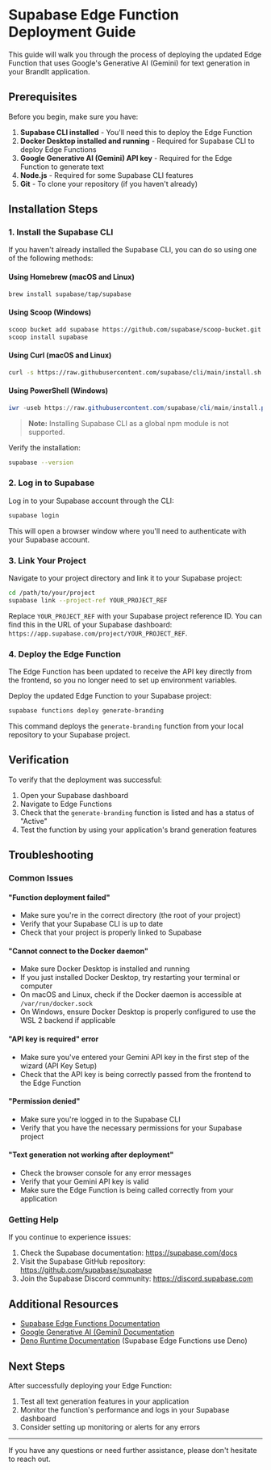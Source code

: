 # Supabase Edge Function Deployment Guide

This guide will walk you through the process of deploying the updated Edge Function that uses Google's Generative AI (Gemini) for text generation in your BrandIt application.

## Prerequisites

Before you begin, make sure you have:

1. **Supabase CLI installed** - You'll need this to deploy the Edge Function
2. **Docker Desktop installed and running** - Required for Supabase CLI to deploy Edge Functions
3. **Google Generative AI (Gemini) API key** - Required for the Edge Function to generate text
4. **Node.js** - Required for some Supabase CLI features
5. **Git** - To clone your repository (if you haven't already)

## Installation Steps

### 1. Install the Supabase CLI

If you haven't already installed the Supabase CLI, you can do so using one of the following methods:

#### Using Homebrew (macOS and Linux)

```bash
brew install supabase/tap/supabase
```

#### Using Scoop (Windows)

```bash
scoop bucket add supabase https://github.com/supabase/scoop-bucket.git
scoop install supabase
```

#### Using Curl (macOS and Linux)

```bash
curl -s https://raw.githubusercontent.com/supabase/cli/main/install.sh | bash
```

#### Using PowerShell (Windows)

```powershell
iwr -useb https://raw.githubusercontent.com/supabase/cli/main/install.ps1 | iex
```

> **Note:** Installing Supabase CLI as a global npm module is not supported.

Verify the installation:

```bash
supabase --version
```

### 2. Log in to Supabase

Log in to your Supabase account through the CLI:

```bash
supabase login
```

This will open a browser window where you'll need to authenticate with your Supabase account.

### 3. Link Your Project

Navigate to your project directory and link it to your Supabase project:

```bash
cd /path/to/your/project
supabase link --project-ref YOUR_PROJECT_REF
```

Replace `YOUR_PROJECT_REF` with your Supabase project reference ID. You can find this in the URL of your Supabase dashboard: `https://app.supabase.com/project/YOUR_PROJECT_REF`.

### 4. Deploy the Edge Function

The Edge Function has been updated to receive the API key directly from the frontend, so you no longer need to set up environment variables.

Deploy the updated Edge Function to your Supabase project:

```bash
supabase functions deploy generate-branding
```

This command deploys the `generate-branding` function from your local repository to your Supabase project.

## Verification

To verify that the deployment was successful:

1. Open your Supabase dashboard
2. Navigate to Edge Functions
3. Check that the `generate-branding` function is listed and has a status of "Active"
4. Test the function by using your application's brand generation features

## Troubleshooting

### Common Issues

#### "Function deployment failed"

- Make sure you're in the correct directory (the root of your project)
- Verify that your Supabase CLI is up to date
- Check that your project is properly linked to Supabase

#### "Cannot connect to the Docker daemon"

- Make sure Docker Desktop is installed and running
- If you just installed Docker Desktop, try restarting your terminal or computer
- On macOS and Linux, check if the Docker daemon is accessible at `/var/run/docker.sock`
- On Windows, ensure Docker Desktop is properly configured to use the WSL 2 backend if applicable

#### "API key is required" error

- Make sure you've entered your Gemini API key in the first step of the wizard (API Key Setup)
- Check that the API key is being correctly passed from the frontend to the Edge Function

#### "Permission denied"

- Make sure you're logged in to the Supabase CLI
- Verify that you have the necessary permissions for your Supabase project

#### "Text generation not working after deployment"

- Check the browser console for any error messages
- Verify that your Gemini API key is valid
- Make sure the Edge Function is being called correctly from your application

### Getting Help

If you continue to experience issues:

1. Check the Supabase documentation: https://supabase.com/docs
2. Visit the Supabase GitHub repository: https://github.com/supabase/supabase
3. Join the Supabase Discord community: https://discord.supabase.com

## Additional Resources

- [Supabase Edge Functions Documentation](https://supabase.com/docs/guides/functions)
- [Google Generative AI (Gemini) Documentation](https://ai.google.dev/docs)
- [Deno Runtime Documentation](https://deno.land/manual) (Supabase Edge Functions use Deno)

## Next Steps

After successfully deploying your Edge Function:

1. Test all text generation features in your application
2. Monitor the function's performance and logs in your Supabase dashboard
3. Consider setting up monitoring or alerts for any errors

---

If you have any questions or need further assistance, please don't hesitate to reach out.
